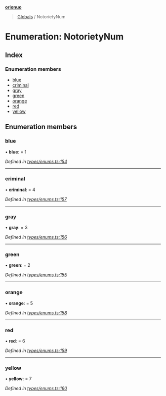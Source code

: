 **[orionuo](../README.md)**

> [Globals](../globals.md) / NotorietyNum

# Enumeration: NotorietyNum

## Index

### Enumeration members

* [blue](notorietynum.md#blue)
* [criminal](notorietynum.md#criminal)
* [gray](notorietynum.md#gray)
* [green](notorietynum.md#green)
* [orange](notorietynum.md#orange)
* [red](notorietynum.md#red)
* [yellow](notorietynum.md#yellow)

## Enumeration members

### blue

•  **blue**:  = 1

*Defined in [types/enums.ts:154](https://github.com/msviha/orionuo/blob/5345ecb/src/types/enums.ts#L154)*

___

### criminal

•  **criminal**:  = 4

*Defined in [types/enums.ts:157](https://github.com/msviha/orionuo/blob/5345ecb/src/types/enums.ts#L157)*

___

### gray

•  **gray**:  = 3

*Defined in [types/enums.ts:156](https://github.com/msviha/orionuo/blob/5345ecb/src/types/enums.ts#L156)*

___

### green

•  **green**:  = 2

*Defined in [types/enums.ts:155](https://github.com/msviha/orionuo/blob/5345ecb/src/types/enums.ts#L155)*

___

### orange

•  **orange**:  = 5

*Defined in [types/enums.ts:158](https://github.com/msviha/orionuo/blob/5345ecb/src/types/enums.ts#L158)*

___

### red

•  **red**:  = 6

*Defined in [types/enums.ts:159](https://github.com/msviha/orionuo/blob/5345ecb/src/types/enums.ts#L159)*

___

### yellow

•  **yellow**:  = 7

*Defined in [types/enums.ts:160](https://github.com/msviha/orionuo/blob/5345ecb/src/types/enums.ts#L160)*

